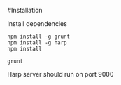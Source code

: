#Installation

Install dependencies

```
npm install -g grunt
npm install -g harp
npm install
```

```
grunt
```

Harp server should run on port 9000